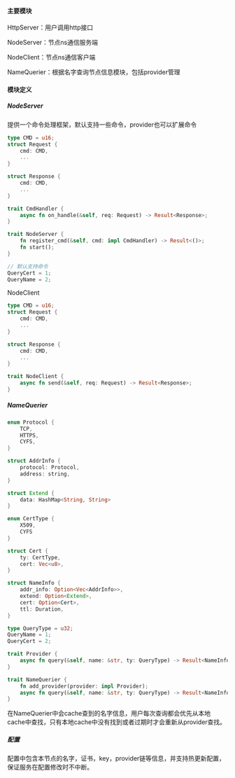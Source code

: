 #### 主要模块

HttpServer：用户调用http接口

NodeServer：节点ns通信服务端

NodeClient：节点ns通信客户端

NameQuerier：根据名字查询节点信息模块，包括provider管理

#### 模块定义

##### NodeServer

提供一个命令处理框架，默认支持一些命令，provider也可以扩展命令

```rust
type CMD = u16;
struct Request {
    cmd: CMD,
    ...
}

struct Response {
    cmd: CMD,
    ...
}

trait CmdHandler {
    async fn on_handle(&self, req: Request) -> Result<Response>;
}

trait NodeServer {
	fn register_cmd(&self, cmd: impl CmdHandler) -> Result<()>;
    fn start();
}

// 默认支持命令
QueryCert = 1;
QueryName = 2;
```

NodeClient

```rust
type CMD = u16;
struct Request {
    cmd: CMD,
    ...
}

struct Response {
    cmd: CMD,
    ...
}

trait NodeClient {
    async fn send(&self, req: Request) -> Result<Response>;
}
```

##### NameQuerier

```rust
enum Protocol {
    TCP,
    HTTPS,
    CYFS,
}

struct AddrInfo {
    protocol: Protocol,
    address: string,
}

struct Extend {
   	data: HashMap<String, String>
}

enum CertType {
    X509,
    CYFS
}

struct Cert {
    ty: CertType,
    cert: Vec<u8>,
}

struct NameInfo {
    addr_info: Option<Vec<AddrInfo>>,
    extend: Option<Extend>,
    cert: Option<Cert>,
    ttl: Duration,
}

type QueryType = u32;
QueryName = 1;
QueryCert = 2;

trait Provider {
	async fn query(&self, name: &str, ty: QueryType) -> Result<NameInfo>;
}

trait NameQuerier {
    fn add_provider(provider: impl Provider);
    async fn query(&self, name: &str, ty: QueryType) -> Result<NameInfo>;
}
```

在NameQuerier中会cache查到的名字信息，用户每次查询都会优先从本地cache中查找，只有本地cache中没有找到或者过期时才会重新从provider查找。

##### 配置

配置中包含本节点的名字，证书，key，provider链等信息，并支持热更新配置，保证服务在配置修改时不中断。

